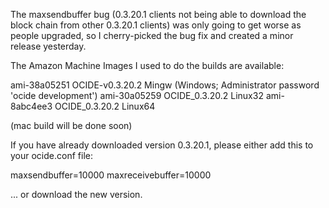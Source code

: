 The maxsendbuffer bug (0.3.20.1 clients not being able to download the block chain from other 0.3.20.1 clients) was only going to get
worse as people upgraded, so I cherry-picked the bug fix and created a minor release yesterday.

The Amazon Machine Images I used to do the builds are available:

  ami-38a05251   OCIDE-v0.3.20.2 Mingw    (Windows; Administrator password 'ocide development')
  ami-30a05259   OCIDE_0.3.20.2 Linux32
  ami-8abc4ee3   OCIDE_0.3.20.2 Linux64

(mac build will be done soon)

If you have already downloaded version 0.3.20.1, please either add this to your ocide.conf file:

  maxsendbuffer=10000
  maxreceivebuffer=10000

... or download the new version.
